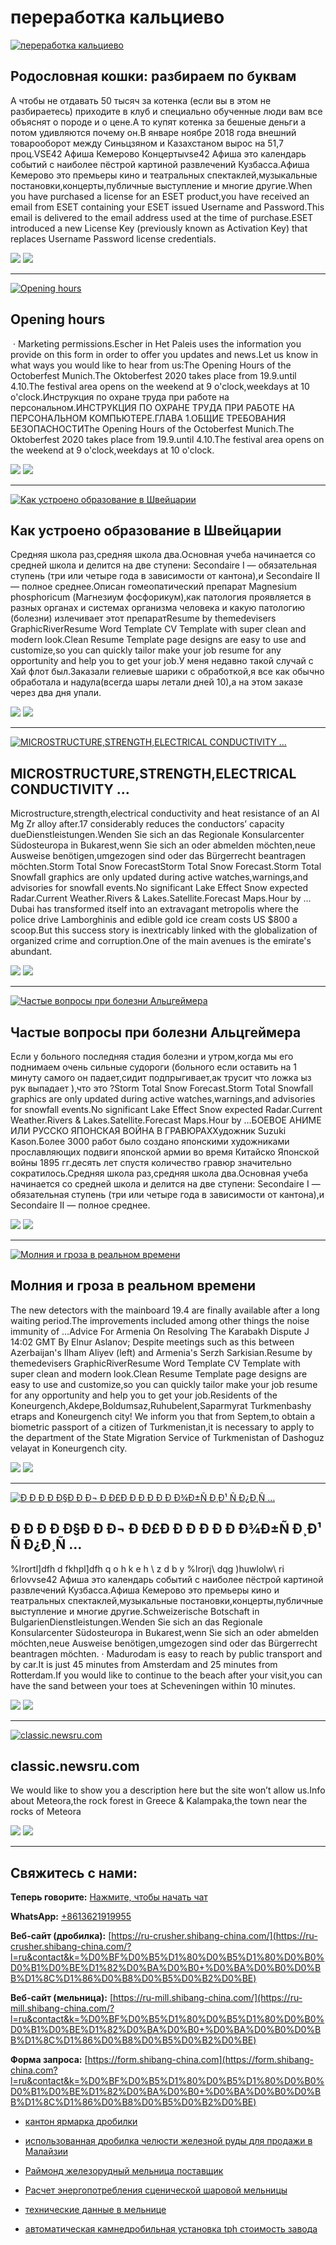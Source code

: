 # переработка кальциево

<a href="https://swt.shibang-china.com/?l=ru&img&k=%D0%BF%D0%B5%D1%80%D0%B5%D1%80%D0%B0%D0%B1%D0%BE%D1%82%D0%BA%D0%B0+%D0%BA%D0%B0%D0%BB%D1%8C%D1%86%D0%B8%D0%B5%D0%B2%D0%BE" target="_blank">![переработка кальциево](http://static.shibang-china.com/all-800x300/1164.jpg)</a>

## Родословная кошки: разбираем по буквам
А чтобы не отдавать 50 тысяч за котенка (если вы в этом не разбираетесь) приходите в клуб и специально обученные люди вам все объяснят о породе и о цене.А то купят котенка за бешеные деньги а потом удивляются почему он.В январе ноябре 2018 года внешний товарооборот между Синьцзяном и Казахстаном вырос на 51,7 проц.VSE42 Афиша Кемерово Концертыvse42 Афиша это календарь событий с наиболее пёстрой картиной развлечений Кузбасса.Афиша Кемерово это премьеры кино и театральных спектаклей,музыкальные постановки,концерты,публичные выступление и многие другие.When you have purchased a license for an ESET product,you have received an email from ESET containing your ESET issued Username and Password.This email is delivered to the email address used at the time of purchase.ESET introduced a new License Key (previously known as Activation Key) that replaces Username Password license credentials.


<a href="https://whatsapp.shibangsoft.com/WhatsApp.php" target="_blank" title="WhatsApp">![](http://static.shibang-china.com/icon/whatsapp.png)</a> <a href="https://swt.shibang-china.com/?l=ru&icon&k=%D0%BF%D0%B5%D1%80%D0%B5%D1%80%D0%B0%D0%B1%D0%BE%D1%82%D0%BA%D0%B0+%D0%BA%D0%B0%D0%BB%D1%8C%D1%86%D0%B8%D0%B5%D0%B2%D0%BE" target="_blank">![](http://static.shibang-china.com/icon/chat-ru.png)</a>

---

<a href="https://swt.shibang-china.com/?l=ru&img&k=%D0%BF%D0%B5%D1%80%D0%B5%D1%80%D0%B0%D0%B1%D0%BE%D1%82%D0%BA%D0%B0+%D0%BA%D0%B0%D0%BB%D1%8C%D1%86%D0%B8%D0%B5%D0%B2%D0%BE" target="_blank">![Opening hours](http://static.shibang-china.com/all-800x300/820.jpg)</a>

## Opening hours
&nbsp;&#0183;&#32;Marketing permissions.Escher in Het Paleis uses the information you provide on this form in order to offer you updates and news.Let us know in what ways you would like to hear from us:The Opening Hours of the Octoberfest Munich.The Oktoberfest 2020 takes place from 19.9.until 4.10.The festival area opens on the weekend at 9 o'clock,weekdays at 10 o'clock.Инструкция по охране труда при работе на персональном.ИНСТРУКЦИЯ ПО ОХРАНЕ ТРУДА ПРИ РАБОТЕ НА ПЕРСОНАЛЬНОМ КОМПЬЮТЕРЕ.ГЛАВА 1.ОБЩИЕ ТРЕБОВАНИЯ БЕЗОПАСНОСТИThe Opening Hours of the Octoberfest Munich.The Oktoberfest 2020 takes place from 19.9.until 4.10.The festival area opens on the weekend at 9 o'clock,weekdays at 10 o'clock.


<a href="https://whatsapp.shibangsoft.com/WhatsApp.php" target="_blank" title="WhatsApp">![](http://static.shibang-china.com/icon/whatsapp.png)</a> <a href="https://swt.shibang-china.com/?l=ru&icon&k=%D0%BF%D0%B5%D1%80%D0%B5%D1%80%D0%B0%D0%B1%D0%BE%D1%82%D0%BA%D0%B0+%D0%BA%D0%B0%D0%BB%D1%8C%D1%86%D0%B8%D0%B5%D0%B2%D0%BE" target="_blank">![](http://static.shibang-china.com/icon/chat-ru.png)</a>

---

<a href="https://swt.shibang-china.com/?l=ru&img&k=%D0%BF%D0%B5%D1%80%D0%B5%D1%80%D0%B0%D0%B1%D0%BE%D1%82%D0%BA%D0%B0+%D0%BA%D0%B0%D0%BB%D1%8C%D1%86%D0%B8%D0%B5%D0%B2%D0%BE" target="_blank">![Как устроено образование в Швейцарии](http://static.shibang-china.com/all-800x300/480.jpg)</a>

## Как устроено образование в Швейцарии
Средняя школа раз,средняя школа два.Основная учеба начинается со средней школа и делится на две ступени: Secondaire I — обязательная ступень (три или четыре года в зависимости от кантона),и Secondaire II — полное среднее.Описан гомеопатический препарат Magnesium phosphoricum (Магнезиум фосфорикум),как патология проявляется в разных органах и системах организма человека и какую патологию (болезни) излечивает этот препаратResume by themedevisers GraphicRiverResume Word Template CV Template with super clean and modern look.Clean Resume Template page designs are easy to use and customize,so you can quickly tailor make your job resume for any opportunity and help you to get your job.У меня недавно такой случай с Хай флот был.Заказали гелиевые шарики с обработкой,я все как обычно обработала и надула(всегда шары летали дней 10),а на этом заказе через два дня упали.


<a href="https://whatsapp.shibangsoft.com/WhatsApp.php" target="_blank" title="WhatsApp">![](http://static.shibang-china.com/icon/whatsapp.png)</a> <a href="https://swt.shibang-china.com/?l=ru&icon&k=%D0%BF%D0%B5%D1%80%D0%B5%D1%80%D0%B0%D0%B1%D0%BE%D1%82%D0%BA%D0%B0+%D0%BA%D0%B0%D0%BB%D1%8C%D1%86%D0%B8%D0%B5%D0%B2%D0%BE" target="_blank">![](http://static.shibang-china.com/icon/chat-ru.png)</a>

---

<a href="https://swt.shibang-china.com/?l=ru&img&k=%D0%BF%D0%B5%D1%80%D0%B5%D1%80%D0%B0%D0%B1%D0%BE%D1%82%D0%BA%D0%B0+%D0%BA%D0%B0%D0%BB%D1%8C%D1%86%D0%B8%D0%B5%D0%B2%D0%BE" target="_blank">![MICROSTRUCTURE,STRENGTH,ELECTRICAL CONDUCTIVITY …](http://static.shibang-china.com/all-800x300/864.jpg)</a>

## MICROSTRUCTURE,STRENGTH,ELECTRICAL CONDUCTIVITY …
Microstructure,strength,electrical conductivity and heat resistance of an Al Mg Zr alloy after.17 considerably reduces the conductors’ capacity dueDienstleistungen.Wenden Sie sich an das Regionale Konsularcenter S&#252;dosteuropa in Bukarest,wenn Sie sich an oder abmelden m&#246;chten,neue Ausweise ben&#246;tigen,umgezogen sind oder das B&#252;rgerrecht beantragen m&#246;chten.Storm Total Snow ForecastStorm Total Snow Forecast.Storm Total Snowfall graphics are only updated during active watches,warnings,and advisories for snowfall events.No significant Lake Effect Snow expected Radar.Current Weather.Rivers &amp; Lakes.Satellite.Forecast Maps.Hour by …Dubai has transformed itself into an extravagant metropolis where the police drive Lamborghinis and edible gold ice cream costs US $800 a scoop.But this success story is inextricably linked with the globalization of organized crime and corruption.One of the main avenues is the emirate's abundant.


<a href="https://whatsapp.shibangsoft.com/WhatsApp.php" target="_blank" title="WhatsApp">![](http://static.shibang-china.com/icon/whatsapp.png)</a> <a href="https://swt.shibang-china.com/?l=ru&icon&k=%D0%BF%D0%B5%D1%80%D0%B5%D1%80%D0%B0%D0%B1%D0%BE%D1%82%D0%BA%D0%B0+%D0%BA%D0%B0%D0%BB%D1%8C%D1%86%D0%B8%D0%B5%D0%B2%D0%BE" target="_blank">![](http://static.shibang-china.com/icon/chat-ru.png)</a>

---

<a href="https://swt.shibang-china.com/?l=ru&img&k=%D0%BF%D0%B5%D1%80%D0%B5%D1%80%D0%B0%D0%B1%D0%BE%D1%82%D0%BA%D0%B0+%D0%BA%D0%B0%D0%BB%D1%8C%D1%86%D0%B8%D0%B5%D0%B2%D0%BE" target="_blank">![Частые вопросы при болезни Альцгеймера](http://static.shibang-china.com/all-800x300/51.jpg)</a>

## Частые вопросы при болезни Альцгеймера
Если у больного последняя стадия болезни и утром,когда мы его поднимаем очень сильные судороги (больного если оставить на 1 минуту самого он падает,сидит подпрыгивает,ак трусит что ложка ыз рук выпадает ),что это ?Storm Total Snow Forecast.Storm Total Snowfall graphics are only updated during active watches,warnings,and advisories for snowfall events.No significant Lake Effect Snow expected Radar.Current Weather.Rivers &amp; Lakes.Satellite.Forecast Maps.Hour by …БОЕВОЕ АНИМЕ ИЛИ РУССКО ЯПОНСКАЯ ВОЙНА В ГРАВЮРАХХудожник Suzuki Kason.Более 3000 работ было создано японскими художниками прославляющих подвиги японской армии во время Китайско Японской войны 1895 гг.десять лет спустя количество гравюр значительно сократилось.Средняя школа раз,средняя школа два.Основная учеба начинается со средней школа и делится на две ступени: Secondaire I — обязательная ступень (три или четыре года в зависимости от кантона),и Secondaire II — полное среднее.


<a href="https://whatsapp.shibangsoft.com/WhatsApp.php" target="_blank" title="WhatsApp">![](http://static.shibang-china.com/icon/whatsapp.png)</a> <a href="https://swt.shibang-china.com/?l=ru&icon&k=%D0%BF%D0%B5%D1%80%D0%B5%D1%80%D0%B0%D0%B1%D0%BE%D1%82%D0%BA%D0%B0+%D0%BA%D0%B0%D0%BB%D1%8C%D1%86%D0%B8%D0%B5%D0%B2%D0%BE" target="_blank">![](http://static.shibang-china.com/icon/chat-ru.png)</a>

---

<a href="https://swt.shibang-china.com/?l=ru&img&k=%D0%BF%D0%B5%D1%80%D0%B5%D1%80%D0%B0%D0%B1%D0%BE%D1%82%D0%BA%D0%B0+%D0%BA%D0%B0%D0%BB%D1%8C%D1%86%D0%B8%D0%B5%D0%B2%D0%BE" target="_blank">![Молния и гроза в реальном времени](http://static.shibang-china.com/all-800x300/148.jpg)</a>

## Молния и гроза в реальном времени
The new detectors with the mainboard 19.4 are finally available after a long waiting period.The improvements included among other things the noise immunity of …Advice For Armenia On Resolving The Karabakh Dispute J 14:02 GMT By Elnur Aslanov; Despite meetings such as this between Azerbaijan's Ilham Aliyev (left) and Armenia's Serzh Sarkisian.Resume by themedevisers GraphicRiverResume Word Template CV Template with super clean and modern look.Clean Resume Template page designs are easy to use and customize,so you can quickly tailor make your job resume for any opportunity and help you to get your job.Residents of the Koneurgench,Akdepe,Boldumsaz,Ruhubelent,Saparmyrat Turkmenbashy etraps and Koneurgench city! We inform you that from Septem,to obtain a biometric passport of a citizen of Turkmenistan,it is necessary to apply to the department of the State Migration Service of Turkmenistan of Dashoguz velayat in Koneurgench city.


<a href="https://whatsapp.shibangsoft.com/WhatsApp.php" target="_blank" title="WhatsApp">![](http://static.shibang-china.com/icon/whatsapp.png)</a> <a href="https://swt.shibang-china.com/?l=ru&icon&k=%D0%BF%D0%B5%D1%80%D0%B5%D1%80%D0%B0%D0%B1%D0%BE%D1%82%D0%BA%D0%B0+%D0%BA%D0%B0%D0%BB%D1%8C%D1%86%D0%B8%D0%B5%D0%B2%D0%BE" target="_blank">![](http://static.shibang-china.com/icon/chat-ru.png)</a>

---

<a href="https://swt.shibang-china.com/?l=ru&img&k=%D0%BF%D0%B5%D1%80%D0%B5%D1%80%D0%B0%D0%B1%D0%BE%D1%82%D0%BA%D0%B0+%D0%BA%D0%B0%D0%BB%D1%8C%D1%86%D0%B8%D0%B5%D0%B2%D0%BE" target="_blank">![&#208; &#208; &#208; &#208; &#208;&#167;&#208; &#208; &#208;&#172; &#208; &#208;&#163;&#208; &#208; &#208; &#208; &#208; &#208; &#208;&#190;&#208;&#177;&#209; &#208;&#184;&#208;&#185; &#209; &#208;&#191;&#208;&#184;&#209; …](http://static.shibang-china.com/all-800x300/399.jpg)</a>

## &#208; &#208; &#208; &#208; &#208;&#167;&#208; &#208; &#208;&#172; &#208; &#208;&#163;&#208; &#208; &#208; &#208; &#208; &#208; &#208;&#190;&#208;&#177;&#209; &#208;&#184;&#208;&#185; &#209; &#208;&#191;&#208;&#184;&#209; …
%lrortl]dfh d fkhpl]dfh q o h k e h \ z d b y %lrorj\ dqg )huwlolw\ ri 6rlovvse42 Афиша это календарь событий с наиболее пёстрой картиной развлечений Кузбасса.Афиша Кемерово это премьеры кино и театральных спектаклей,музыкальные постановки,концерты,публичные выступление и многие другие.Schweizerische Botschaft in BulgarienDienstleistungen.Wenden Sie sich an das Regionale Konsularcenter S&#252;dosteuropa in Bukarest,wenn Sie sich an oder abmelden m&#246;chten,neue Ausweise ben&#246;tigen,umgezogen sind oder das B&#252;rgerrecht beantragen m&#246;chten.&nbsp;&#0183;&#32;Madurodam is easy to reach by public transport and by car.It is just 45 minutes from Amsterdam and 25 minutes from Rotterdam.If you would like to continue to the beach after your visit,you can have the sand between your toes at Scheveningen within 10 minutes.


<a href="https://whatsapp.shibangsoft.com/WhatsApp.php" target="_blank" title="WhatsApp">![](http://static.shibang-china.com/icon/whatsapp.png)</a> <a href="https://swt.shibang-china.com/?l=ru&icon&k=%D0%BF%D0%B5%D1%80%D0%B5%D1%80%D0%B0%D0%B1%D0%BE%D1%82%D0%BA%D0%B0+%D0%BA%D0%B0%D0%BB%D1%8C%D1%86%D0%B8%D0%B5%D0%B2%D0%BE" target="_blank">![](http://static.shibang-china.com/icon/chat-ru.png)</a>

---

<a href="https://swt.shibang-china.com/?l=ru&img&k=%D0%BF%D0%B5%D1%80%D0%B5%D1%80%D0%B0%D0%B1%D0%BE%D1%82%D0%BA%D0%B0+%D0%BA%D0%B0%D0%BB%D1%8C%D1%86%D0%B8%D0%B5%D0%B2%D0%BE" target="_blank">![classic.newsru.com](http://static.shibang-china.com/all-800x300/20.jpg)</a>

## classic.newsru.com
We would like to show you a description here but the site won’t allow us.Info about Meteora,the rock forest in Greece &amp; Kalampaka,the town near the rocks of Meteora

<a href="https://whatsapp.shibangsoft.com/WhatsApp.php" target="_blank" title="WhatsApp">![](http://static.shibang-china.com/icon/whatsapp.png)</a> <a href="https://swt.shibang-china.com/?l=ru&icon&k=%D0%BF%D0%B5%D1%80%D0%B5%D1%80%D0%B0%D0%B1%D0%BE%D1%82%D0%BA%D0%B0+%D0%BA%D0%B0%D0%BB%D1%8C%D1%86%D0%B8%D0%B5%D0%B2%D0%BE" target="_blank">![](http://static.shibang-china.com/icon/chat-ru.png)</a>

---
## Свяжитесь с нами:

**Теперь говорите:** [Нажмите, чтобы начать чат](https://swt.shibang-china.com?l=ru&contact&k=%D0%BF%D0%B5%D1%80%D0%B5%D1%80%D0%B0%D0%B1%D0%BE%D1%82%D0%BA%D0%B0+%D0%BA%D0%B0%D0%BB%D1%8C%D1%86%D0%B8%D0%B5%D0%B2%D0%BE)

**WhatsApp:**  [+8613621919955](https://whatsapp.shibangsoft.com/WhatsApp.php)

**Веб-сайт (дробилка):** [https://ru-crusher.shibang-china.com/](https://ru-crusher.shibang-china.com/?l=ru&contact&k=%D0%BF%D0%B5%D1%80%D0%B5%D1%80%D0%B0%D0%B1%D0%BE%D1%82%D0%BA%D0%B0+%D0%BA%D0%B0%D0%BB%D1%8C%D1%86%D0%B8%D0%B5%D0%B2%D0%BE)

**Веб-сайт (мельница):** [https://ru-mill.shibang-china.com/](https://ru-mill.shibang-china.com/?l=ru&contact&k=%D0%BF%D0%B5%D1%80%D0%B5%D1%80%D0%B0%D0%B1%D0%BE%D1%82%D0%BA%D0%B0+%D0%BA%D0%B0%D0%BB%D1%8C%D1%86%D0%B8%D0%B5%D0%B2%D0%BE)

**Форма запроса:** [https://form.shibang-china.com](https://form.shibang-china.com?l=ru&contact&k=%D0%BF%D0%B5%D1%80%D0%B5%D1%80%D0%B0%D0%B1%D0%BE%D1%82%D0%BA%D0%B0+%D0%BA%D0%B0%D0%BB%D1%8C%D1%86%D0%B8%D0%B5%D0%B2%D0%BE)

* [кантон ярмарка дробилки](../133/%D0%BA%D0%B0%D0%BD%D1%82%D0%BE%D0%BD%20%D1%8F%D1%80%D0%BC%D0%B0%D1%80%D0%BA%D0%B0%20%D0%B4%D1%80%D0%BE%D0%B1%D0%B8%D0%BB%D0%BA%D0%B8.md)

* [использованная дробилка челюсти железной руды для продажи в Малайзии](../134/%D0%B8%D1%81%D0%BF%D0%BE%D0%BB%D1%8C%D0%B7%D0%BE%D0%B2%D0%B0%D0%BD%D0%BD%D0%B0%D1%8F%20%D0%B4%D1%80%D0%BE%D0%B1%D0%B8%D0%BB%D0%BA%D0%B0%20%D1%87%D0%B5%D0%BB%D1%8E%D1%81%D1%82%D0%B8%20%D0%B6%D0%B5%D0%BB%D0%B5%D0%B7%D0%BD%D0%BE%D0%B9%20%D1%80%D1%83%D0%B4%D1%8B%20%D0%B4%D0%BB%D1%8F%20%D0%BF%D1%80%D0%BE%D0%B4%D0%B0%D0%B6%D0%B8%20%D0%B2%20%D0%9C%D0%B0%D0%BB%D0%B0%D0%B9%D0%B7%D0%B8%D0%B8.md)

* [Раймонд железорудный мельница поставщик](../135/%D0%A0%D0%B0%D0%B9%D0%BC%D0%BE%D0%BD%D0%B4%20%D0%B6%D0%B5%D0%BB%D0%B5%D0%B7%D0%BE%D1%80%D1%83%D0%B4%D0%BD%D1%8B%D0%B9%20%D0%BC%D0%B5%D0%BB%D1%8C%D0%BD%D0%B8%D1%86%D0%B0%20%D0%BF%D0%BE%D1%81%D1%82%D0%B0%D0%B2%D1%89%D0%B8%D0%BA.md)

* [Расчет энергопотребления сценической шаровой мельницы](../135/%D0%A0%D0%B0%D1%81%D1%87%D0%B5%D1%82%20%D1%8D%D0%BD%D0%B5%D1%80%D0%B3%D0%BE%D0%BF%D0%BE%D1%82%D1%80%D0%B5%D0%B1%D0%BB%D0%B5%D0%BD%D0%B8%D1%8F%20%D1%81%D1%86%D0%B5%D0%BD%D0%B8%D1%87%D0%B5%D1%81%D0%BA%D0%BE%D0%B9%20%D1%88%D0%B0%D1%80%D0%BE%D0%B2%D0%BE%D0%B9%20%D0%BC%D0%B5%D0%BB%D1%8C%D0%BD%D0%B8%D1%86%D1%8B.md)

* [технические данные в мельнице](../135/%D1%82%D0%B5%D1%85%D0%BD%D0%B8%D1%87%D0%B5%D1%81%D0%BA%D0%B8%D0%B5%20%D0%B4%D0%B0%D0%BD%D0%BD%D1%8B%D0%B5%20%D0%B2%20%D0%BC%D0%B5%D0%BB%D1%8C%D0%BD%D0%B8%D1%86%D0%B5.md)

* [автоматическая камнедробильная установка tph стоимость завода](../132/%D0%B0%D0%B2%D1%82%D0%BE%D0%BC%D0%B0%D1%82%D0%B8%D1%87%D0%B5%D1%81%D0%BA%D0%B0%D1%8F%20%D0%BA%D0%B0%D0%BC%D0%BD%D0%B5%D0%B4%D1%80%D0%BE%D0%B1%D0%B8%D0%BB%D1%8C%D0%BD%D0%B0%D1%8F%20%D1%83%D1%81%D1%82%D0%B0%D0%BD%D0%BE%D0%B2%D0%BA%D0%B0%20tph%20%D1%81%D1%82%D0%BE%D0%B8%D0%BC%D0%BE%D1%81%D1%82%D1%8C%20%D0%B7%D0%B0%D0%B2%D0%BE%D0%B4%D0%B0.md)